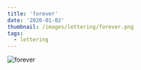 ```yaml
---
title: 'forever'
date: '2020-01-02'
thumbnail: /images/lettering/forever.png
tags:
  - lettering
---
```


![forever](/images/lettering/forever.png)
